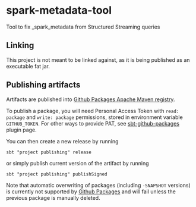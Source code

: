 # spark-metadata-tool
Tool to fix _spark_metadata from Structured Streaming queries

## Linking
This project is not meant to be linked against, as it is being published as an executable fat jar. 

## Publishing artifacts
Artifacts are published into [Github Packages Apache Maven registry](https://docs.github.com/en/packages/learn-github-packages/introduction-to-github-packages).

To publish a package, you will need Personal Access Token with `read: package` and `write: package` permissions, stored in environment variable `GITHUB_TOKEN`.
For other ways to provide PAT, see [sbt-github-packages](https://github.com/djspiewak/sbt-github-packages) plugin page.

You can then create a new release by running
```
sbt "project publishing" release
```
or simply publish current version of the artifact by running
```
sbt "project publishing" publishSigned
```

Note that automatic overwriting of packages (including `-SNAPSHOT` versions) is currently not supported by [Github Packages](https://docs.github.com/en/packages/learn-github-packages/introduction-to-github-packages)
and will fail unless the previous package is manually deleted.
